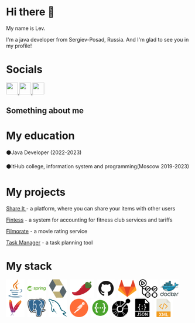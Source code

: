 # Hi there 👋

My name is Lev.

I'm a java developer from Sergiev-Posad, Russia. And I'm glad to see you in my profile!

# Socials

<p align="left">  <a href="https://t.me/syumbeli" target="_blank" rel="noreferrer">
<img src="https://upload.wikimedia.org/wikipedia/commons/thumb/8/83/Telegram_2019_Logo.svg/1024px-Telegram_2019_Logo.svg.png" width="32" height="32" />
</a> <a href="https://discord.com/users/syumbeli" target="_blank" rel="noreferrer"> <source media="(prefers-color-scheme: dark)" 
srcset="undefined" /> <source media="(prefers-color-scheme: light)"
srcset="https://raw.githubusercontent.com/danielcranney/readme-generator/main/public/icons/socials/discord.svg"
/> <img src="https://raw.githubusercontent.com/danielcranney/readme-generator/main/public/icons/socials/discord.svg"
width="32" height="32" />  </a>
<a href="https://vk.com/x_angel_17"> <img src = "https://upload.wikimedia.org/wikipedia/commons/thumb/4/4e/VK_Compact_Logo.svg/190px-VK_Compact_Logo.svg.png"  width="32" height="32" />
</a></p>

## Something about me

# My education

⚫Java Developer (2022-2023)

⚫ItHub college, information system and programming(Moscow 2019-2023)

# My projects

[Share It ](https://github.com/SyumbeliLev/java-shareit)- a platform, where you can share your items with other users

[Fintess](https://github.com/SyumbeliLev/fitness-information-system) - a system for accounting for fitness club services
and tariffs

[Filmorate](https://github.com/SyumbeliLev/java-filmorate) - a movie rating service

[Task Manager](https://github.com/SyumbeliLev/java-kanban) - a task planning tool

# My stack

<img title="Java" height="50" src="images/java-svgrepo-com.svg">&nbsp;
<img title="Spring" height="50" src="images/spring-svgrepo-com.svg">&nbsp;
<img title="Hibernate" height="50" src="images/hibernate-svgrepo-com.svg">&nbsp;
<img title="Lombok" height="50" src="images/pimientorojo_122736.svg">&nbsp;
<img title="GitHub" height="50" src="images/github-svgrepo-com.svg">&nbsp;
<img title="GitLab" height="50" src="images/gitlab-svgrepo-com.svg">&nbsp;
<img title="GitHub Actions" height="50" src="images/githubactions-svgrepo-com.svg">&nbsp;
<img title="Docker" height="50" src="images/docker-logo-svgrepo-com.svg">&nbsp;
<img title="Maven" height="50" src="images/maven-svgrepo-com.svg">&nbsp;
<img title="PostgreSQL" height="50" src="images/postgresql-svgrepo-com.svg">&nbsp;
<img title="MySQL" height="50" src="images/mysql-svgrepo-com.svg">&nbsp;
<img title="Postman" height="50" src="images/postman-icon-svgrepo-com.svg">&nbsp;
<img title="Swagger" height="50" src="images/swagger-svgrepo-com.svg">&nbsp;
<img title="OpenApi" height="50" src="images/openapiinitiative-svgrepo-com.svg">&nbsp;
<img title="JSON" height="50" src="images/json-file-svgrepo-com.svg">&nbsp;
<img title="XML" height="50" src="images/xml-svgrepo-com.svg">&nbsp;[](url)
